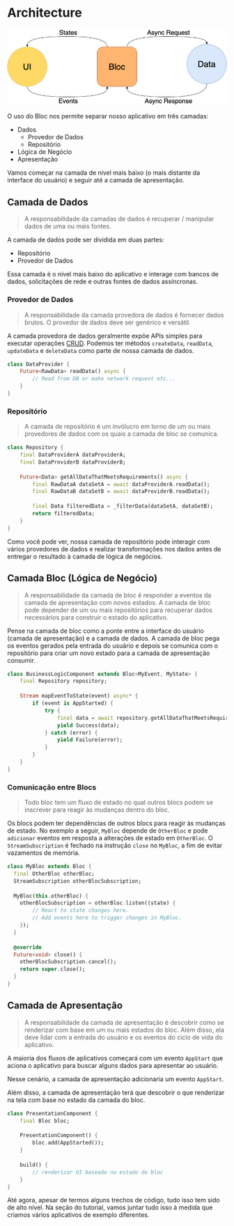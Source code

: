 # Architecture

![Bloc Architecture](../assets/bloc_architecture.png)

O uso do Bloc nos permite separar nosso aplicativo em três camadas:

- Dados
  - Provedor de Dados
  - Repositório
- Lógica de Negócio
- Apresentação

Vamos começar na camada de nível mais baixo (o mais distante da interface do usuário) e seguir até a camada de apresentação.

## Camada de Dados

> A responsabilidade da camadas de dados é recuperar / manipular dados de uma ou mais fontes.

A camada de dados pode ser dividida em duas partes:

- Repositório
- Provedor de Dados

Essa camada é o nível mais baixo do aplicativo e interage com bancos de dados, solicitações de rede e outras fontes de dados assíncronas.

### Provedor de Dados

> A responsabilidade da camada provedora de dados é fornecer dados brutos. O provedor de dados deve ser genérico e versátil.

A camada provedora de dados geralmente expõe APIs simples para executar operações [CRUD](https://en.wikipedia.org/wiki/Create,_read,_update_and_delete).
Podemos ter métodos `createData`, `readData`, `updateData` e `deleteData` como parte de nossa camada de dados.

```dart
class DataProvider {
    Future<RawData> readData() async {
        // Read from DB or make network request etc...
    }
}
```

### Repositório

> A camada de repositório é um invólucro em torno de um ou mais provedores de dados com os quais a camada de bloc se comunica.

```dart
class Repository {
    final DataProviderA dataProviderA;
    final DataProviderB dataProviderB;

    Future<Data> getAllDataThatMeetsRequirements() async {
        final RawDataA dataSetA = await dataProviderA.readData();
        final RawDataB dataSetB = await dataProviderB.readData();

        final Data filteredData = _filterData(dataSetA, dataSetB);
        return filteredData;
    }
}
```

Como você pode ver, nossa camada de repositório pode interagir com vários provedores de dados e realizar transformações nos dados antes de entregar o resultado à camada de lógica de negócios.

## Camada Bloc (Lógica de Negócio)

> A responsabilidade da camada de bloc é responder a eventos da camada de apresentação com novos estados. A camada de bloc pode depender de um ou mais repositórios para recuperar dados necessários para construir o estado do aplicativo.

Pense na camada de bloc como a ponte entre a interface do usuário (camada de apresentação) e a camada de dados. A camada de bloc pega os eventos gerados pela entrada do usuário e depois se comunica com o repositório para criar um novo estado para a camada de apresentação consumir.

```dart
class BusinessLogicComponent extends Bloc<MyEvent, MyState> {
    final Repository repository;

    Stream mapEventToState(event) async* {
        if (event is AppStarted) {
            try {
                final data = await repository.getAllDataThatMeetsRequirements();
                yield Success(data);
            } catch (error) {
                yield Failure(error);
            }
        }
    }
}
```

### Comunicação entre Blocs

> Todo bloc tem um fluxo de estado no qual outros blocs podem se inscrever para reagir às mudanças dentro do bloc.

Os blocs podem ter dependências de outros blocs para reagir às mudanças de estado. No exemplo a seguir, `MyBloc` depende de `OtherBloc` e pode `adicionar` eventos em resposta a alterações de estado em `OtherBloc`. O `StreamSubscription` é fechado na instrução `close` no `MyBloc`, a fim de evitar vazamentos de memória.

```dart
class MyBloc extends Bloc {
  final OtherBloc otherBloc;
  StreamSubscription otherBlocSubscription;

  MyBloc(this.otherBloc) {
    otherBlocSubscription = otherBloc.listen((state) {
        // React to state changes here.
        // Add events here to trigger changes in MyBloc.
    });
  }

  @override
  Future<void> close() {
    otherBlocSubscription.cancel();
    return super.close();
  }
}
```

## Camada de Apresentação

> A responsabilidade da camada de apresentação é descobrir como se renderizar com base em um ou mais estados do bloc. Além disso, ela deve lidar com a entrada do usuário e os eventos do ciclo de vida do aplicativo.

A maioria dos fluxos de aplicativos começará com um evento `AppStart` que aciona o aplicativo para buscar alguns dados para apresentar ao usuário.

Nesse cenário, a camada de apresentação adicionaria um evento `AppStart`.

Além disso, a camada de apresentação terá que descobrir o que renderizar na tela com base no estado da camada do bloc.

```dart
class PresentationComponent {
    final Bloc bloc;

    PresentationComponent() {
        bloc.add(AppStarted());
    }

    build() {
        // renderizar UI baseado no estado do bloc
    }
}
```

Até agora, apesar de termos alguns trechos de código, tudo isso tem sido de alto nível. Na seção do tutorial, vamos juntar tudo isso à medida que criamos vários aplicativos de exemplo diferentes.
